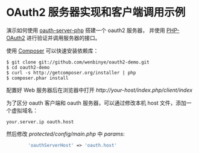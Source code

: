 OAuth2 服务器实现和客户端调用示例
==========

演示如何使用 [oauth-server-php][oauth-server-php] 搭建一个 oauth2 服务器，
并使用 [PHP-OAuth2][PHP-OAuth2] 进行验证并调用服务器的接口。

使用 [Composer][Composer] 可以快速安装依赖库：

    $ git clone git://github.com/wenbinye/oauth2-demo.git
    $ cd oauth2-demo
    $ curl -s http://getcomposer.org/installer | php
    $ composer.phar install

配置好 Web 服务器后在浏览器中打开 *http://your-host/index.php/client/index*

为了区分 oauth 客户端和 oauth 服务器，可以通过修改本机 host 文件，添加一个虚拟域名：

    your.server.ip oauth.host
    
然后修改 *protected/config/main.php* 中 *params*:
```php
        'oauthServerHost' => 'oauth.host'
```

[Composer]: http://getcomposer.org/
[oauth-server-php]: https://github.com/bshaffer/oauth2-server-php
[PHP-OAuth2]: https://github.com/adoy/PHP-OAuth2
